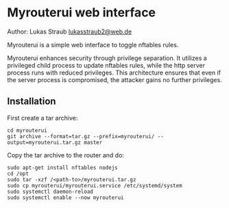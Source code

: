 # Myrouterui web interface

Author: Lukas Straub <lukasstraub2@web.de>

Myrouterui is a simple web interface to toggle nftables rules.

Myrouterui enhances security through privilege separation. It utilizes a privileged child process to update nftables rules, while the http server process runs with reduced privileges. This architecture ensures that even if the server process is compromised, the attacker gains no further privileges.

## Installation

First create a tar archive:

```
cd myrouterui
git archive --format=tar.gz --prefix=myrouterui/ --output=myrouterui.tar.gz master
```

Copy the tar archive to the router and do:

```
sudo apt-get install nftables nodejs
cd /opt
sudo tar -xzf /<path-to>/myrouterui.tar.gz
sudo cp myrouterui/myrouterui.service /etc/systemd/system
sudo systemctl daemon-reload
sudo systemctl enable --now myrouterui
```